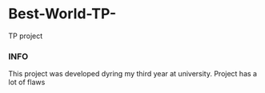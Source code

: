 # Best-World-TP-
TP project

### INFO

This project was developed dyring my third year at university.
Project has a lot of flaws  

